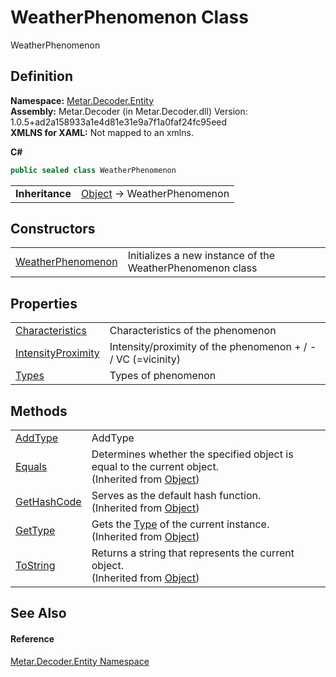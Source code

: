 # WeatherPhenomenon Class


WeatherPhenomenon



## Definition
**Namespace:** <a href="N_Metar_Decoder_Entity.md">Metar.Decoder.Entity</a>  
**Assembly:** Metar.Decoder (in Metar.Decoder.dll) Version: 1.0.5+ad2a158933a1e4d81e31e9a7f1a0faf24fc95eed  
**XMLNS for XAML:** Not mapped to an xmlns.

**C#**
``` C#
public sealed class WeatherPhenomenon
```

<table><tr><td><strong>Inheritance</strong></td><td><a href="https://learn.microsoft.com/dotnet/api/system.object" target="_blank" rel="noopener noreferrer">Object</a>  →  WeatherPhenomenon</td></tr>
</table>



## Constructors
<table>
<tr>
<td><a href="M_Metar_Decoder_Entity_WeatherPhenomenon__ctor.md">WeatherPhenomenon</a></td>
<td>Initializes a new instance of the WeatherPhenomenon class</td></tr>
</table>

## Properties
<table>
<tr>
<td><a href="P_Metar_Decoder_Entity_WeatherPhenomenon_Characteristics.md">Characteristics</a></td>
<td>Characteristics of the phenomenon</td></tr>
<tr>
<td><a href="P_Metar_Decoder_Entity_WeatherPhenomenon_IntensityProximity.md">IntensityProximity</a></td>
<td>Intensity/proximity of the phenomenon + / - / VC (=vicinity)</td></tr>
<tr>
<td><a href="P_Metar_Decoder_Entity_WeatherPhenomenon_Types.md">Types</a></td>
<td>Types of phenomenon</td></tr>
</table>

## Methods
<table>
<tr>
<td><a href="M_Metar_Decoder_Entity_WeatherPhenomenon_AddType.md">AddType</a></td>
<td>AddType</td></tr>
<tr>
<td><a href="https://learn.microsoft.com/dotnet/api/system.object.equals#system-object-equals(system-object)" target="_blank" rel="noopener noreferrer">Equals</a></td>
<td>Determines whether the specified object is equal to the current object.<br />(Inherited from <a href="https://learn.microsoft.com/dotnet/api/system.object" target="_blank" rel="noopener noreferrer">Object</a>)</td></tr>
<tr>
<td><a href="https://learn.microsoft.com/dotnet/api/system.object.gethashcode" target="_blank" rel="noopener noreferrer">GetHashCode</a></td>
<td>Serves as the default hash function.<br />(Inherited from <a href="https://learn.microsoft.com/dotnet/api/system.object" target="_blank" rel="noopener noreferrer">Object</a>)</td></tr>
<tr>
<td><a href="https://learn.microsoft.com/dotnet/api/system.object.gettype" target="_blank" rel="noopener noreferrer">GetType</a></td>
<td>Gets the <a href="https://learn.microsoft.com/dotnet/api/system.type" target="_blank" rel="noopener noreferrer">Type</a> of the current instance.<br />(Inherited from <a href="https://learn.microsoft.com/dotnet/api/system.object" target="_blank" rel="noopener noreferrer">Object</a>)</td></tr>
<tr>
<td><a href="https://learn.microsoft.com/dotnet/api/system.object.tostring" target="_blank" rel="noopener noreferrer">ToString</a></td>
<td>Returns a string that represents the current object.<br />(Inherited from <a href="https://learn.microsoft.com/dotnet/api/system.object" target="_blank" rel="noopener noreferrer">Object</a>)</td></tr>
</table>

## See Also


#### Reference
<a href="N_Metar_Decoder_Entity.md">Metar.Decoder.Entity Namespace</a>  
